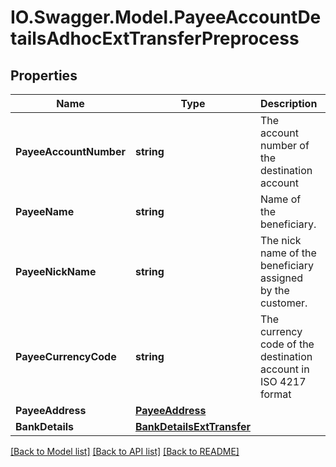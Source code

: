 # IO.Swagger.Model.PayeeAccountDetailsAdhocExtTransferPreprocess
## Properties

Name | Type | Description | Notes
------------ | ------------- | ------------- | -------------
**PayeeAccountNumber** | **string** | The account number of the destination account | 
**PayeeName** | **string** | Name of the beneficiary. | [optional] 
**PayeeNickName** | **string** | The nick name of the beneficiary assigned by the customer. | [optional] 
**PayeeCurrencyCode** | **string** | The currency code of the destination account in ISO 4217 format | 
**PayeeAddress** | [**PayeeAddress**](PayeeAddress.md) |  | [optional] 
**BankDetails** | [**BankDetailsExtTransfer**](BankDetailsExtTransfer.md) |  | [optional] 

[[Back to Model list]](../README.md#documentation-for-models) [[Back to API list]](../README.md#documentation-for-api-endpoints) [[Back to README]](../README.md)

